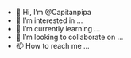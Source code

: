 - 👋 Hi, I’m @Capitanpipa
- 👀 I’m interested in ...
- 🌱 I’m currently learning ...
- 💞️ I’m looking to collaborate on ...
- 📫 How to reach me ...

<!---
Capitanpipa/Capitanpipa is a ✨ special ✨ repository because its `README.md` (this file) appears on your GitHub profile.
You can click the Preview link to take a look at your changes.
--->
